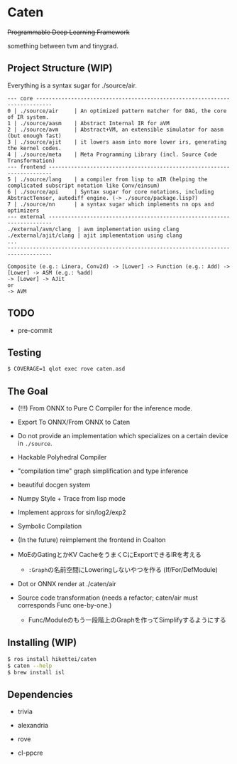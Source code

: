 # Caten

~~Programmable Deep Learning Framework~~

something between tvm and tinygrad.

## Project Structure (WIP)

Everything is a syntax sugar for ./source/air.

```
--- core ---------------------------------------------------------------------------
0 | ./source/air     | An optimized pattern matcher for DAG, the core of IR system.
1 | ./source/aasm    | Abstract Internal IR for aVM 
2 | ./source/avm     | Abstract+VM, an extensible simulator for aasm (but enough fast)
3 | ./source/ajit    | it lowers aasm into more lower irs, generating the kernel codes.
4 | ./source/meta    | Meta Programming Library (incl. Source Code Transformation)
--- frontend -----------------------------------------------------------------------
5 | ./source/lang    | a compiler from lisp to aIR (helping the complicated subscript notation like Conv/einsum) 
6 | ./source/api     | Syntax sugar for core notations, including AbstractTensor, autodiff engine. (-> ./source/package.lisp?)
7 | ./source/nn      | a syntax sugar which implements nn ops and optimizers
--- external -----------------------------------------------------------------------
./external/avm/clang  | avm implementation using clang
./external/ajit/clang | ajit implementation using clang
...
------------------------------------------------------------------------------------
```

```
Composite (e.g.: Linera, Conv2d) -> [Lower] -> Function (e.g.: Add) -> [Lower] -> ASM (e.g.: %add)
-> [Lower] -> AJit
or
-> AVM
```

## TODO

- pre-commit

## Testing

```sh
$ COVERAGE=1 qlot exec rove caten.asd
```

## The Goal

- (!!!) From ONNX to Pure C Compiler for the inference mode.

- Export To ONNX/From ONNX to Caten

- Do not provide an implementation which specializes on a certain device in `./source`.

- Hackable Polyhedral Compiler

- "compilation time" graph simplification and type inference

- beautiful docgen system

- Numpy Style + Trace from lisp mode

- Implement approxs for sin/log2/exp2

- Symbolic Compilation

- (In the future) reimplement the frontend in Coalton

- MoEのGatingとかKV CacheをうまくCにExportできるIRを考える

    - `:Graph`の名前空間にLoweringしないやつを作る (If/For/DefModule)

- Dot or ONNX render at ./caten/air

- Source code transformation (needs a refactor; caten/air must corresponds Func one-by-one.)

    - Func/Moduleのもう一段階上のGraphを作ってSimplifyするようにする

## Installing (WIP)

```sh
$ ros install hikettei/caten
$ caten --help
$ brew install isl
```

## Dependencies

- trivia

- alexandria

- rove

- cl-ppcre